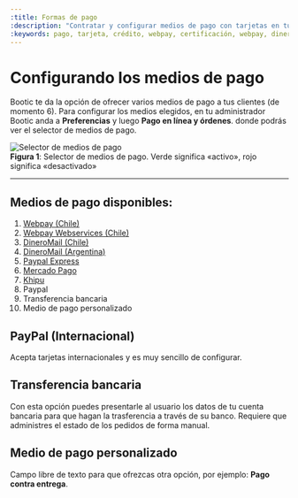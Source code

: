 ```yaml
---
:title: Formas de pago
:description: "Contratar y configurar medios de pago con tarjetas en tu tienda"
:keywords: pago, tarjeta, crédito, webpay, certificación, webpay, dineromail, transferencia.
---
```


# Configurando los medios de pago

Bootic te da la opción de ofrecer varios medios de pago a tus clientes (de momento 6). Para configurar los medios elegidos, en tu administrador Bootic anda a **Preferencias** y luego **Pago en línea y órdenes**. donde podrás ver el selector de medios de pago.

<div class="captura">
	<div class="c-contenido">
		<img class="framed" src="<%= img('/img/payment_methods/selector.png').thumb('612x').url %>" alt="Selector de medios de pago" />
	</div>
	<div class="c-pie"><strong>Figura 1</strong>: Selector de medios de pago. Verde significa «activo», rojo significa «desactivado»</div>
</div>

<hr />

## Medios de pago disponibles:

1. [Webpay (Chile)][webpay]
2. [Webpay Webservices (Chile)][webpayws]
3. [DineroMail (Chile)][dineromail]
4. [DineroMail (Argentina)][dineromail]
5. [Paypal Express][ppe]
6. [Mercado Pago][mercadopago]
7. [Khipu][khipu]
8. Paypal
9. Transferencia bancaria
10. Medio de pago personalizado

## PayPal (Internacional)

Acepta tarjetas internacionales y es muy sencillo de configurar.

## Transferencia bancaria

Con esta opción puedes presentarle al usuario los datos de tu cuenta bancaria para que hagan la trasferencia a través de su banco. Requiere que administres el estado de los pedidos de forma manual.

## Medio de pago personalizado

Campo libre de texto para que ofrezcas otra opción, por ejemplo: **Pago contra entrega**.

[webpay]:/es/configuracion/medios-de-pago/webpay "Webpay (Chile)"
[webpayws]:/es/configuracion/medios-de-pago/webpay-webservices "Webpay Webservices (Chile)"
[dineromail]:/es/configuracion/medios-de-pago/dineromail "DineroMail (Argentina y Chile)"
[ppe]:/es/configuracion/medios-de-pago/paypal-express "PayPal Express"
[mercadopago]:/es/configuracion/medios-de-pago/mercado-pago "Mercado Pago"
[khipu]:/es/configuracion/medios-de-pago/khipu "Khipu"
